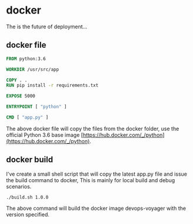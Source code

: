 # docker

The is the future of deployment...

## docker file

```dockerfile
FROM python:3.6

WORKDIR /usr/src/app

COPY . .
RUN pip install -r requirements.txt

EXPOSE 5000

ENTRYPOINT [ "python" ]

CMD [ "app.py" ]
```

The above docker file will copy the files from the docker folder, use the official Python 3.6 base image [https://hub.docker.com/_/python](https://hub.docker.com/_/python).

## docker build

I've create a small shell script that will copy the latest app.py file and issue the build command to docker, This is mainly for local build and debug scenarios.

```shell
./build.sh 1.0.0
```

The above command will build the docker image devops-voyager with the version specified.
